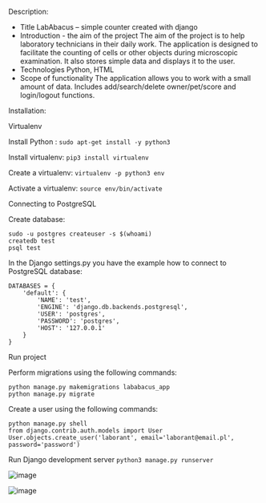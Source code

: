 Description:

- Title
      LabAbacus – simple counter created with django
- Introduction - the aim of the project 
      The aim of the project is to help laboratory technicians in their daily work. The application is designed to facilitate the counting of cells or other objects during microscopic examination. It also stores simple data and displays it to the user.
- Technologies
      Python, HTML
- Scope of functionality
      The application allows you to work with a small amount of data. Includes add/search/delete owner/pet/score and login/logout functions.

Installation:

Virtualenv

Install Python :
```sudo apt-get install -y python3```

Install virtualenv:
```pip3 install virtualenv```

Create a virtualenv:
```virtualenv -p python3 env```

Activate a virtualenv:
```source env/bin/activate```

Connecting to PostgreSQL

Create database:
```
sudo -u postgres createuser -s $(whoami) 
createdb test
psql test
```

In the Django settings.py you have the example how to connect to PostgreSQL database:
```
DATABASES = {
    'default': {
        'NAME': 'test',
        'ENGINE': 'django.db.backends.postgresql',
        'USER': 'postgres',
        'PASSWORD': 'postgres',
        'HOST': '127.0.0.1'
    }
}
```

Run project

Perform migrations using the following commands:
```
python manage.py makemigrations lababacus_app
python manage.py migrate
```

Create a user using the following commands: 
```
python manage.py shell
from django.contrib.auth.models import User
User.objects.create_user('laborant', email='laborant@email.pl', password='password')
```

Run Django development server
```python3 manage.py runserver```

![image](https://user-images.githubusercontent.com/112506312/227701023-4d69796f-e868-4566-bef9-51228f16aa6b.png)

![image](https://user-images.githubusercontent.com/112506312/227701057-32ef415b-f53d-4140-9740-8f605d2d93b7.png)
